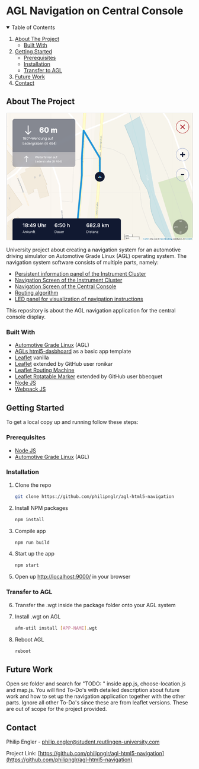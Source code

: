 # AGL Navigation on Central Console


<!-- TABLE OF CONTENTS -->
<details open="open">
  <summary>Table of Contents</summary>
  <ol>
    <li>
      <a href="#about-the-project">About The Project</a>
      <ul>
        <li><a href="#built-with">Built With</a></li>
      </ul>
    </li>
    <li>
      <a href="#getting-started">Getting Started</a>
      <ul>
        <li><a href="#prerequisites">Prerequisites</a></li>
        <li><a href="#installation">Installation</a></li>
        <li><a href="#transfer-to-agl">Transfer to AGL</a></li>
      </ul>
    </li>
    <li><a href="#future-work">Future Work</a></li>
    <li><a href="#contact">Contact</a></li>
  </ol>
</details>



<!-- ABOUT THE PROJECT -->
## About The Project

![Preview](preview.png)

University project about creating a navigation system for an automotive driving simulator on Automotive Grade Linux (AGL) operating system. 
The navigation system software consists of multiple parts, namely:


* [Persistent information panel of the Instrument Cluster](https://github.com/FabianGermany/Homescreen-Instrument-Cluster)
* [Navigation Screen of the Instrument Cluster](https://github.com/FabianGermany/Navigation-System-Instrument-Cluster)
* [Navigation Screen of the Central Console](https://github.com/philipnglr/agl-html5-navigation)
* [Routing algorithm](https://github.com/SebEckl/agl-service-routing.git)
* [LED panel for visualization of navigation instructions](https://github.com/mueller-kai/Arduino_LedCode-for-Driving-Simulator)

This repository is about the AGL navigation application for the central console display.

### Built With

* [Automotive Grade Linux](https://www.automotivelinux.org/) (AGL)
* [AGLs html5-dasbhoard](https://gerrit.automotivelinux.org/gerrit/admin/repos/apps/html5-dashboard) as a basic app template
* [Leaflet](https://leafletjs.com/) vanilla
* [Leaflet](https://github.com/ronikar/Leaflet) extended by GitHub user ronikar
* [Leaflet Routing Machine](https://www.liedman.net/leaflet-routing-machine/)
* [Leaflet Rotatable Marker](https://github.com/bbecquet/Leaflet.RotatedMarker/blob/master/leaflet.rotatedMarker.js) extended by GitHub user bbecquet
* [Node JS](https://nodejs.org)
* [Webpack JS](https://webpack.js.org/)



<!-- GETTING STARTED -->
## Getting Started

To get a local copy up and running follow these steps:

### Prerequisites

* [Node JS](https://nodejs.org)
* [Automotive Grade Linux](https://www.automotivelinux.org/) (AGL)

### Installation

1. Clone the repo
   ```sh
   git clone https://github.com/philipnglr/agl-html5-navigation
   ```
2. Install NPM packages
   ```sh
   npm install
   ```
3. Compile app
   ```sh
   npm run build
   ```
4. Start up the app
   ```sh
   npm start
   ```
5. Open up [http://localhost:9000/](http://localhost:9000/) in your browser

### Transfer to AGL

6. Transfer the .wgt inside the package folder onto your AGL system

7. Install .wgt on AGL
   ```sh
   afm-util install [APP-NAME].wgt
   ```
8. Reboot AGL
   ```sh
   reboot
   ```

## Future Work

Open src folder and search for "TODO: " inside app.js, choose-location.js and map.js. 
You will find To-Do's with detailed description about future work and how to set up the navigation application together with the other parts. 
Ignore all other To-Do's since these are from leaflet versions. These are out of scope for the project provided.


<!-- CONTACT -->
## Contact

Philip Engler - philip.engler@student.reutlingen-university.com

Project Link: [https://github.com/philipnglr/agl-html5-navigation](https://github.com/philipnglr/agl-html5-navigation)

